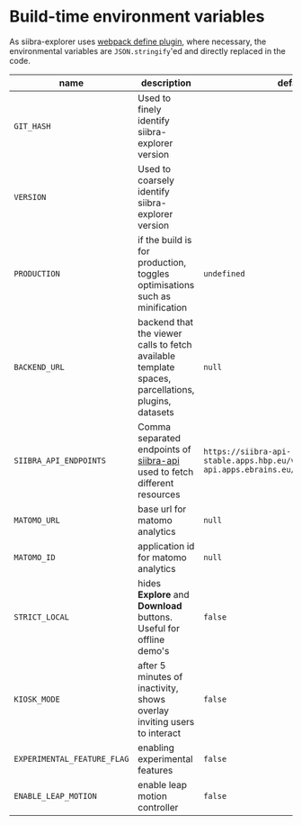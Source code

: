 # Build-time environment variables

As siibra-explorer uses [webpack define plugin](https://webpack.js.org/plugins/define-plugin/), where necessary, the environmental variables are `JSON.stringify`'ed and directly replaced in the code.

| name | description | default | example |
| --- | --- | --- | --- |
| `GIT_HASH` | Used to finely identify siibra-explorer version | | |
| `VERSION` | Used to coarsely identify siibra-explorer version | | |
| `PRODUCTION` | if the build is for production, toggles optimisations such as minification | `undefined` | true |
| `BACKEND_URL` | backend that the viewer calls to fetch available template spaces, parcellations, plugins, datasets | `null` | https://interactive-viewer.apps.hbp.eu/ |
| `SIIBRA_API_ENDPOINTS` | Comma separated endpoints of [siibra-api](https://github.com/FZJ-INM1-BDA/siibra-api) used to fetch different resources | `https://siibra-api-stable.apps.hbp.eu/v3_0,https://siibra-api.apps.ebrains.eu/v3_0` |
| `MATOMO_URL` | base url for matomo analytics | `null` | https://example.com/matomo/ |
| `MATOMO_ID` | application id for matomo analytics | `null` | 6 |
| `STRICT_LOCAL` | hides **Explore** and **Download** buttons. Useful for offline demo's | `false` | `true` |
| `KIOSK_MODE` | after 5 minutes of inactivity, shows overlay inviting users to interact | `false` | `true` |
| `EXPERIMENTAL_FEATURE_FLAG` | enabling experimental features | `false` | `true` |
| `ENABLE_LEAP_MOTION` | enable leap motion controller | `false` | `true` |

